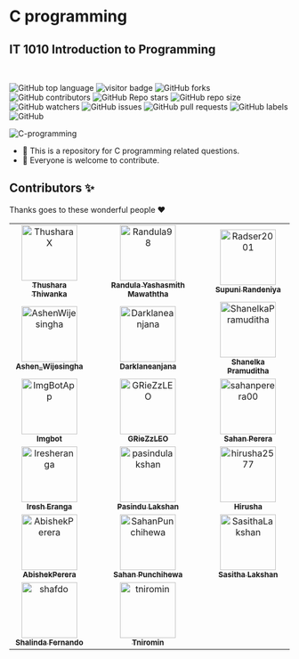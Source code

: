 # C programming

<h2><strong>IT 1010 Introduction to Programming</strong></h2>

<br>

![GitHub top language](https://img.shields.io/github/languages/top/ThusharaX/C-programming)
![visitor badge](https://visitor-badge.glitch.me/badge?page_id=ThusharaX.C-programming)
![GitHub forks](https://img.shields.io/github/forks/ThusharaX/C-programming?style=social)
![GitHub contributors](https://img.shields.io/github/contributors/ThusharaX/C-programming)
![GitHub Repo stars](https://img.shields.io/github/stars/ThusharaX/C-programming?style=social)
![GitHub repo size](https://img.shields.io/github/repo-size/ThusharaX/C-programming)
![GitHub watchers](https://img.shields.io/github/watchers/ThusharaX/C-programming?style=social)
![GitHub issues](https://img.shields.io/github/issues/ThusharaX/C-programming)
![GitHub pull requests](https://img.shields.io/github/issues-pr/ThusharaX/C-programming)
![GitHub labels](https://img.shields.io/github/labels/ThusharaX/C-programming/help%20wanted)
![GitHub](https://img.shields.io/github/license/ThusharaX/C-programming)

![C-programming](https://socialify.git.ci/ThusharaX/C-programming/image?description=1&forks=1&language=1&logo=https%3A%2F%2Fraw.githubusercontent.com%2FBinaryMatter%2FBinaryMatter.github.io%2Fgh-pages%2FlogoRoundwithBorder.png&owner=1&pattern=Circuit%20Board&stargazers=1&theme=Dark)

- 🌱 This is a repository for C programming related questions.
- 👯 Everyone is welcome to contribute.

## Contributors ✨

Thanks goes to these wonderful people :heart:

<!-- readme: contributors -start -->
<table>
<tr>
    <td align="center">
        <a href="https://github.com/ThusharaX">
            <img src="https://avatars.githubusercontent.com/u/47711719?v=4" width="100(px);" alt="ThusharaX"/>
            <br />
            <sub><b>Thushara Thiwanka</b></sub>
        </a>
    </td>
    <td align="center">
        <a href="https://github.com/Randula98">
            <img src="https://avatars.githubusercontent.com/u/85297495?v=4" width="100(px);" alt="Randula98"/>
            <br />
            <sub><b>Randula Yashasmith Mawaththa</b></sub>
        </a>
    </td>
    <td align="center">
        <a href="https://github.com/Radser2001">
            <img src="https://avatars.githubusercontent.com/u/87631717?v=4" width="100(px);" alt="Radser2001"/>
            <br />
            <sub><b>Supuni Randeniya</b></sub>
        </a>
    </td></tr>
<tr>
    <td align="center">
        <a href="https://github.com/AshenWijesingha">
            <img src="https://avatars.githubusercontent.com/u/66056859?v=4" width="100(px);" alt="AshenWijesingha"/>
            <br />
            <sub><b>Ashen_Wijesingha</b></sub>
        </a>
    </td>
    <td align="center">
        <a href="https://github.com/Darklaneanjana">
            <img src="https://avatars.githubusercontent.com/u/23092020?v=4" width="100(px);" alt="Darklaneanjana"/>
            <br />
            <sub><b>Darklaneanjana</b></sub>
        </a>
    </td>
    <td align="center">
        <a href="https://github.com/ShanelkaPramuditha">
            <img src="https://avatars.githubusercontent.com/u/74038575?v=4" width="100(px);" alt="ShanelkaPramuditha"/>
            <br />
            <sub><b>Shanelka Pramuditha</b></sub>
        </a>
    </td></tr>
<tr>
    <td align="center">
        <a href="https://github.com/ImgBotApp">
            <img src="https://avatars.githubusercontent.com/u/31427850?v=4" width="100(px);" alt="ImgBotApp"/>
            <br />
            <sub><b>Imgbot</b></sub>
        </a>
    </td>
    <td align="center">
        <a href="https://github.com/GRieZzLEO">
            <img src="https://avatars.githubusercontent.com/u/85297548?v=4" width="100(px);" alt="GRieZzLEO"/>
            <br />
            <sub><b>GRieZzLEO</b></sub>
        </a>
    </td>
    <td align="center">
        <a href="https://github.com/sahanperera00">
            <img src="https://avatars.githubusercontent.com/u/85289620?v=4" width="100(px);" alt="sahanperera00"/>
            <br />
            <sub><b>Sahan Perera</b></sub>
        </a>
    </td></tr>
<tr>
    <td align="center">
        <a href="https://github.com/Iresheranga">
            <img src="https://avatars.githubusercontent.com/u/117840288?v=4" width="100(px);" alt="Iresheranga"/>
            <br />
            <sub><b>Iresh Eranga</b></sub>
        </a>
    </td>
    <td align="center">
        <a href="https://github.com/pasindulakshan">
            <img src="https://avatars.githubusercontent.com/u/74607482?v=4" width="100(px);" alt="pasindulakshan"/>
            <br />
            <sub><b>Pasindu Lakshan</b></sub>
        </a>
    </td>
    <td align="center">
        <a href="https://github.com/hirusha2577">
            <img src="https://avatars.githubusercontent.com/u/56668123?v=4" width="100(px);" alt="hirusha2577"/>
            <br />
            <sub><b>Hirusha</b></sub>
        </a>
    </td></tr>
<tr>
    <td align="center">
        <a href="https://github.com/AbishekPerera">
            <img src="https://avatars.githubusercontent.com/u/84265431?v=4" width="100(px);" alt="AbishekPerera"/>
            <br />
            <sub><b>AbishekPerera</b></sub>
        </a>
    </td>
    <td align="center">
        <a href="https://github.com/SahanPunchihewa">
            <img src="https://avatars.githubusercontent.com/u/72688889?v=4" width="100(px);" alt="SahanPunchihewa"/>
            <br />
            <sub><b>Sahan Punchihewa</b></sub>
        </a>
    </td>
    <td align="center">
        <a href="https://github.com/SasithaLakshan">
            <img src="https://avatars.githubusercontent.com/u/74831645?v=4" width="100(px);" alt="SasithaLakshan"/>
            <br />
            <sub><b>Sasitha Lakshan</b></sub>
        </a>
    </td></tr>
<tr>
    <td align="center">
        <a href="https://github.com/shafdo">
            <img src="https://avatars.githubusercontent.com/u/30050702?v=4" width="100(px);" alt="shafdo"/>
            <br />
            <sub><b>Shalinda Fernando</b></sub>
        </a>
    </td>
    <td align="center">
        <a href="https://github.com/tniromin">
            <img src="https://avatars.githubusercontent.com/u/24409423?v=4" width="100(px);" alt="tniromin"/>
            <br />
            <sub><b>Tniromin</b></sub>
        </a>
    </td></tr>
</table>
<!-- readme: contributors -end -->
